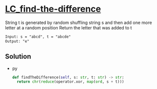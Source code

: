 # [LC_find-the-difference](https://leetcode.com/problems/find-the-difference)

String t is generated by random shuffling string s and then add one more letter at a random position
Return the letter that was added to t

```txt
Input: s = "abcd", t = "abcde"
Output: "e"
```

## Solution

* py

  ```py
  def findTheDifference(self, s: str, t: str) -> str:
    return chr(reduce(operator.xor, map(ord, s + t)))
  ```
